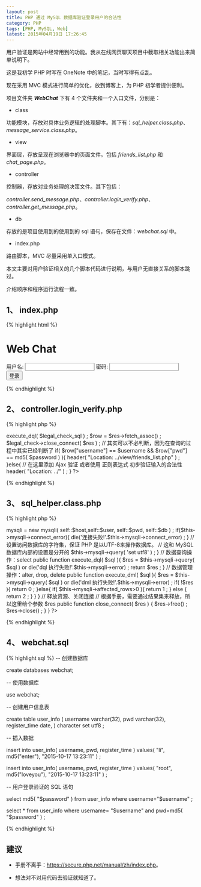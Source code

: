 ```yaml
---
layout: post
title: PHP 通过 MySQL 数据库验证登录用户的合法性
category: PHP
tags: [PHP, MySQL, Web]
latest: 2015年04月19日 17:26:45
---
```


用户验证是网站中经常用到的功能。我从在线网页聊天项目中截取相关功能出来简单说明下。

这是我初学 PHP 时写在 OneNote 中的笔记，当时写得有点乱。

现在采用 MVC 模式进行简单的优化，放到博客上，为 PHP 初学者提供便利。

项目文件夹 ***WebChat*** 下有 4 个文件夹和一个入口文件，分别是：

- class

功能模块，存放对具体业务逻辑的处理脚本。其下有：_sql_helper.class.php_、_message_service.class.php_。

- view

界面层，存放呈现在浏览器中的页面文件。包括 _friends_list.php_ 和 _chat_page.php_。

- controller

控制器，存放对业务处理的决策文件。其下包括：

*controller.send_message.php*、*controller.login_verify.php*、*controller.get_message.php*。

- db

存放的是项目使用到的使用到的 sql 语句，保存在文件：_webchat.sql_ 中。

- index.php

路由脚本，MVC 尽量采用单入口模式。

本文主要对用户验证相关的几个脚本代码进行说明，与用户无直接关系的脚本跳过。

介绍顺序和程序运行流程一致。

1、 index.php
-

{% highlight html %}
<!DOCTYPE html>
<html lang="zh">
<head>
<meta charset="UTF-8">
<title>请登录 - Web Chat</title></head>
<body>
<h1>Web Chat</h1>
<form action="./controller/controller.login_verify.php" method="POST">
用户名: <input type="text" name="username">
密码: <input type="password" name="password">
<input type="submit" value="登录">
</form></body></html>
{% endhighlight %}

2、 controller.login_verify.php
-

{% highlight php %}
<?php

	require_once '../class/sql_helper.class.php' ;
	
	$username = isset(  $_POST[ 'username' ] ) ?  $_POST[ 'username' ] : 'default_name' ;
	$password = isset(  $_POST[ 'password' ] ) ?  $_POST[ 'password' ] : 'default_password' ;

	// 从数据库中去验证用户是否合法
	// $legal_check_sql = "select md5( '$password' ) from user_info where username='$username'" ;
	$legal_check_sql = "select * from user_info where username= '$username' and pwd=md5( '$password' )" ;
	$legal_check =  new SQLHelper() ;
	$res = $legal_check->execute_dql( $legal_check_sql ) ;
	$row = $res->fetch_assoc() ;
	$legal_check->close_connect( $res ) ;

	// 其实可以不必判断，因为在查询的过程中其实已经判断了
	if( $row["username"] == $username && $row["pwd"] == md5( $password ) ){
		header( "Location: ../view/friends_list.php" ) ;
	}else{
		// 在这里添加 Ajax 验证 或者使用 正则表达式 初步验证输入的合法性
		header( "Location: ../" ) ;
	 }

?>
{% endhighlight %}

3、 sql_helper.class.php
-

{% highlight php %}
<?php

	class SQLHelper{
		private $mysqli ;

		// 以下配置信息最好保存到一个文件
		private static $host = 'localhost' ;
		private static $user = 'root' ;
		private static $pwd = 'enter' ;
		private static $db = 'webchat' ;

		public function __construct(){
			$this->mysqli = new mysqli( self::$host,self::$user, self::$pwd, self::$db ) ;
			if($this->mysqli->connect_error){
				die('连接失败!'.$this->mysqli->connect_error) ;
			}
			// 设置访问数据库的字符集，保证 PHP 是以UTF-8来操作数据库。
			// 这和 MySQL 数据库内部的设置是分开的
			$this->mysqli->query( 'set utf8' ) ;
		}

		// 数据查询操作：select
		public function execute_dql( $sql ){
			$res = $this->mysqli->query( $sql ) or die('dql 执行失败!'.$this->mysqli->error) ;
			return $res ;
		}

		// 数据管理操作：alter, drop, delete
		public function execute_dml( $sql ){
			$res = $this->mysqli->query( $sql ) or die('dml 执行失败!'.$this->mysqli->error) ;
			if( !$res ){
				return 0 ;
			}else{
				if( $this->mysqli->affected_rows>0 ){ return 1 ; }
				else { return 2 ; }
			}
		}

		// 释放资源、关闭连接
		// 根据手册，需要通过结果集来释放，所以这里给个参数 $res
		public function close_connect( $res ) {
			$res->free() ;
			$res->close() ;
		}
	}

?>
{% endhighlight %}

4、 webchat.sql
-

{% highlight sql %}
-- 创建数据库

create databases webchat;

-- 使用数据库

use webchat;

-- 创建用户信息表

create table user_info (
	username varchar(32),
	pwd varchar(32),
	register_time date,
) character set utf8 ;

-- 插入数据

insert into user_info( username, pwd, register_time ) values( "li", md5("enter"), "2015-10-17 13:23:11" ) ;

insert into user_info( username, pwd, register_time ) values( "root", md5("loveyou"), "2015-10-17 13:23:11" ) ;

-- 用户登录验证的 SQL 语句

select md5( "$password" ) from user_info where username="$username" ;

select * from user_info where username= "$username" and pwd=md5( "$password" ) ;

{% endhighlight %}

建议
-

- 手册不离手：<https://secure.php.net/manual/zh/index.php>。

- 想法对不对用代码去验证就知道了。
